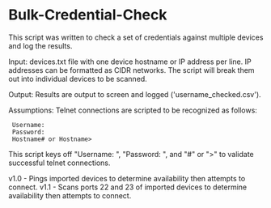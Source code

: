 # Bulk-Credential-Check

This script was written to check a set of credentials against multiple devices and log the results. 

Input: devices.txt file with one device hostname or IP address per line. IP addresses can be formatted as CIDR networks. The script will break them out into individual devices to be scanned.

Output: Results are output to screen and logged ('username_checked.csv').

Assumptions: Telnet connections are scripted to be recognized as follows:

     Username:
     Password:
     Hostname# or Hostname>

This script keys off "Username: ", "Password: ", and "#" or ">" to validate successful telnet connections.


v1.0 - Pings imported devices to determine availability then attempts to connect.
v1.1 - Scans ports 22 and 23 of imported devices to determine availability then attempts to connect.
